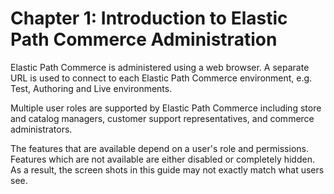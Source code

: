 # Chapter 1: Introduction to Elastic Path Commerce Administration

Elastic Path Commerce is administered using a web browser. A separate URL is used to connect to each Elastic Path Commerce environment, e.g. Test, Authoring and Live environments.

Multiple user roles are supported by Elastic Path Commerce including store and catalog managers, customer support representatives, and commerce administrators.

The features that are available depend on a user's role and permissions. Features which are not available are either disabled or completely hidden. As a result, the screen shots in this guide may not exactly match what users see.  

